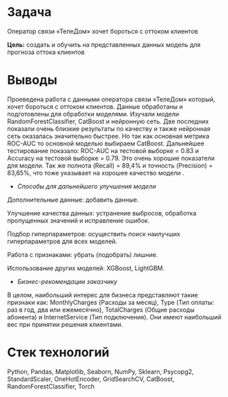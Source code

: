# Задача
Оператор связи «ТелеДом» хочет бороться с оттоком клиентов

**Цель:** создать и обучить на представленных данных модель для прогноза оттока клиентов

# Выводы
Проеведена работа с данными оператора связи «ТелеДом» который, хочет бороться с оттоком клиентов.  Данные обработаны и подготовлены для обработки моделями. Изучали  модели RandomForestClassifier, CatBoost и нейронную сеть. Две последних показали очень близкие результаты по качеству и также нейронная сеть оказалась значительно быстрее. Но так как основная метрика ROC-AUC то основной моделью выбираем CatBoost. Дальнейшее тестирование показало: ROC-AUC на тестовой выборке = 0.83 и Accuracy на тестовой выборке = 0.79. Это очень хорошие показатели для модели. Так же полнота (Recall) = 89,4% и точность (Precision) = 83,65%, что тоже указывает на хорошее качество модели .

  - *Способы для дальнейшего улучшения модели*

Дополнительные данные: добавить данные.

Улучшение качества данных: устранение выбросов, обработка пропущенных значений и исправление ошибок.

Подбор гиперпараметров: осуществить поиск наилучших гиперпараметров для всех моделей.

Работа с признаками: убрать (подобрать) лишние.

Использование других моделей: XGBoost, LightGBM. 

  - *Бизнес-рекомендации заказчику*

В целом, наибольший интерес для бизнеса представляют такие признаки как: MonthlyCharges (Расходы за месяц), Type (Тип оплаты: раз в год, два или ежемесячно), TotalCharges (Общие расходы абонента) и InternetService (Тип подключения). Они имеют наибольший вес при принятии решения клиентами. 

# Стек технологий
Python, Pandas, Matplotlib, Seaborn, NumPy, Sklearn, Psycopg2, StandardScaler, OneHotEncoder, GridSearchCV, CatBoost, RandomForestClassifier, Torch
